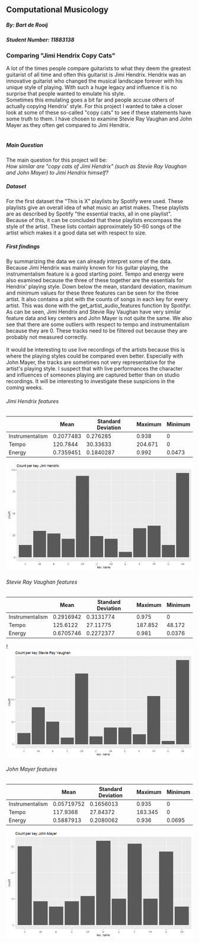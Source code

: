 ## Computational Musicology 
##### By: Bart de Rooij
##### Student Number: 11883138

### Comparing "Jimi Hendrix Copy Cats"
A lot of the times people compare guitarists to what they deem the greatest guitarist of all time and often this guitarist is Jimi Hendrix. Hendrix was an innovative guitarist who changed the musical landscape forever with his unique style of playing. With such a huge legacy and influence it is no surprise that people wanted to emulate his style. <br>
Sometimes this emulating goes a bit far and people accuse others of actually copying Hendrix' style. For this project I wanted to take a closer look at some of these so-called "copy cats" to see if these statements have some truth to them. I have chosen to examine Stevie Ray Vaughan and John Mayer as they often get compared to Jimi Hendrix. <br> <br>

##### Main Question
The main question for this project will be: <br>
*How similar are "copy cats of Jimi Hendrix" (such as Stevie Ray Vaughan and John Mayer) to Jimi Hendrix himself?*

##### Dataset
For the first dataset the "This is X" playlists by Spotify were used. These playlists give an overall idea of what music an artist makes. These playlists are as described by Spotify "the essential tracks, all in one playlist". Because of this, it can be concluded that these playlists encompass the style of the artist. These lists contain approximately 50-60 songs of the artist which makes it a good data set with respect to size. 

##### First findings
By summarizing the data we can already interpret some of the data. Because Jimi Hendrix was mainly known for his guitar playing, the instrumentalism feature is a good starting point. Tempo and energy were also examined because the three of these together are the essentials for Hendrix' playing style. Down below the mean, standard deviation, maximum and minimum values for these three features can be seen for the three artist. It also contains a plot with the counts of songs in each key for every artist. This was done with the get_artist_audio_features function by Spotifyr. As can be seen, Jimi Hendrix and Stevie Ray Vaughan have very similar feature data and key centers and John Mayer is not quite the same. We also see that there are some outliers with respect to tempo and instrumentalism because they are 0. These tracks need to be filtered out because they are probably not measured correctly. <br> <br>
It would be interesting to use live recordings of the artists because this is where the playing styles could be compared even better. Especially with John Mayer, the tracks are sometimes not very representative for the artist's playing style. I suspect that with live performances the character and influences of someones playing are captured better than on studio recordings. It will be interesting to investigate these suspicions in the coming weeks. 

###### Jimi Hendrix features

|                 | Mean      | Standard Deviation | Maximum | Minimum |
|-----------------|-----------|--------------------|---------|---------|
| Instrumentalism | 0.2077483 | 0.276285           | 0.938   | 0       |
| Tempo           | 120.7844  | 30.33633           | 204.671 | 0       |
| Energy          | 0.7359451 | 0.1840287          | 0.992   | 0.0473  |

<img src="Rplot_jimi.png" width="600">

###### Stevie Ray Vaughan features

|                 | Mean      | Standard Deviation | Maximum | Minimum |
|-----------------|-----------|--------------------|---------|---------|
| Instrumentalism | 0.2916942 | 0.3131774          | 0.975   | 0       |
| Tempo           | 125.6122  | 27.11775           | 187.852 | 48.172  |
| Energy          | 0.6705746 | 0.2272377          | 0.981   | 0.0376  |

!<img src="Rplot_srv.png" width="600">

###### John Mayer features

|                 | Mean       | Standard Deviation | Maximum | Minimum |
|-----------------|------------|--------------------|---------|---------|
| Instrumentalism | 0.05719752 | 0.1656013          | 0.935   | 0       |
| Tempo           | 117.9368   | 27.84372           | 183.345 | 0       |
| Energy          | 0.5887913  | 0.2080062          | 0.936   | 0.0695  |

<img src="Rplot_mayer.png" width="600">

<br>
